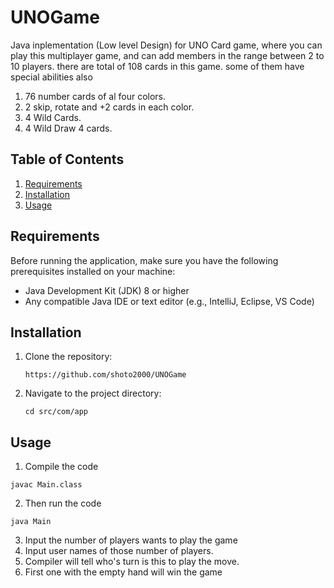 # UNOGame
Java inplementation (Low level Design) for UNO Card game, where you can play this multiplayer game, and can add members in the range between 2 to 10 players.
there are total of 108 cards in this game. some of them have special abilities also
1. 76 number cards of al four colors.
2. 2 skip, rotate and +2 cards in each color.
3. 4 Wild Cards.
4. 4 Wild Draw 4 cards.

## Table of Contents
1. [Requirements](#requirements)
2. [Installation](#installation)
3. [Usage](#usage)

## Requirements
Before running the application, make sure you have the following prerequisites installed on your machine:
- Java Development Kit (JDK) 8 or higher
- Any compatible Java IDE or text editor (e.g., IntelliJ, Eclipse, VS Code)

## Installation
1. Clone the repository:
   ```
   https://github.com/shoto2000/UNOGame
   ```
2. Navigate to the project directory: 
   ```
   cd src/com/app
   ```

## Usage
1. Compile the code
```
javac Main.class
```
2. Then run the code
```
java Main
```
3. Input the number of players wants to play the game
4. Input user names of those number of players.
5. Compiler will tell who's turn is this to play the move.
6. First one with the empty hand will win the game
